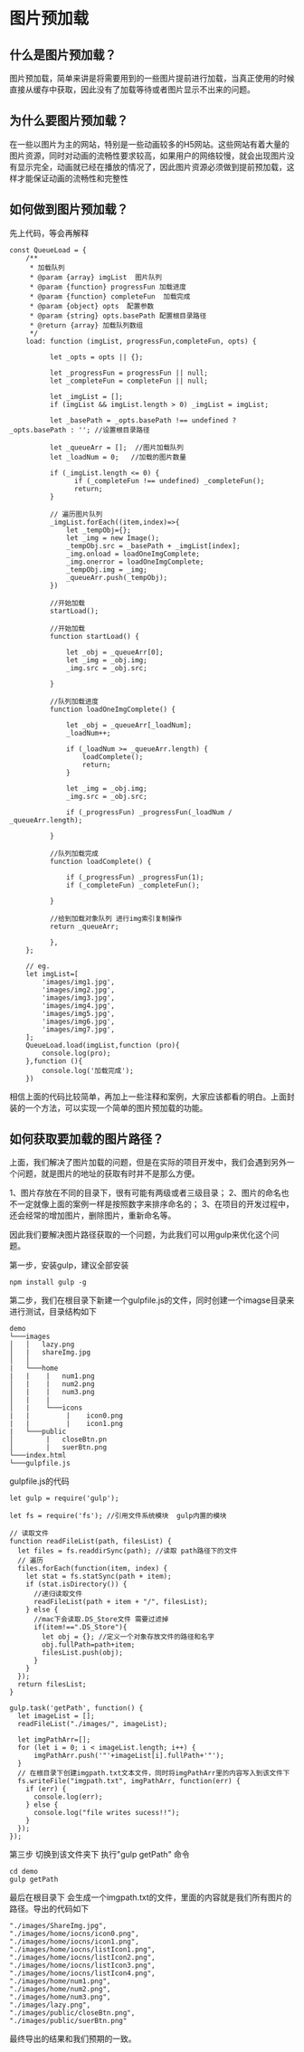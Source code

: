 
# 图片预加载

## 什么是图片预加载？

图片预加载，简单来讲是将需要用到的一些图片提前进行加载，当真正使用的时候直接从缓存中获取，因此没有了加载等待或者图片显示不出来的问题。

## 为什么要图片预加载？

在一些以图片为主的网站，特别是一些动画较多的H5网站。这些网站有着大量的图片资源，同时对动画的流畅性要求较高，如果用户的网络较慢，就会出现图片没有显示完全，动画就已经在播放的情况了，因此图片资源必须做到提前预加载，这样才能保证动画的流畅性和完整性

## 如何做到图片预加载？

先上代码，等会再解释

```
const QueueLoad = {
    /**
     * 加载队列
     * @param {array} imgList  图片队列
     * @param {function} progressFun 加载进度
     * @param {function} completeFun  加载完成
     * @param {object} opts  配置参数
     * @param {string} opts.basePath 配置根目录路径
     * @return {array} 加载队列数组
     */
    load: function (imgList, progressFun,completeFun, opts) {

          let _opts = opts || {};

          let _progressFun = progressFun || null;
          let _completeFun = completeFun || null;

          let _imgList = [];
          if (imgList && imgList.length > 0) _imgList = imgList;

          let _basePath = _opts.basePath !== undefined ? _opts.basePath : ''; //设置根目录路径

          let _queueArr = [];  //图片加载队列
          let _loadNum = 0;   //加载的图片数量

          if (_imgList.length <= 0) {
                if (_completeFun !== undefined) _completeFun();
                return;
          }

          // 遍历图片队列
          _imgList.forEach((item,index)=>{
              let _tempObj={};
              let _img = new Image();
              _tempObj.src = _basePath + _imgList[index];
              _img.onload = loadOneImgComplete;
              _img.onerror = loadOneImgComplete;
              _tempObj.img = _img;
              _queueArr.push(_tempObj);
          })

          //开始加载
          startLoad();

          //开始加载
          function startLoad() {

              let _obj = _queueArr[0];
              let _img = _obj.img;
              _img.src = _obj.src;

          }

          //队列加载进度
          function loadOneImgComplete() {

              let _obj = _queueArr[_loadNum];
              _loadNum++;

              if (_loadNum >= _queueArr.length) {
                  loadComplete();
                  return;
              }

              let _img = _obj.img;
              _img.src = _obj.src;

              if (_progressFun) _progressFun(_loadNum / _queueArr.length);

          }

          //队列加载完成
          function loadComplete() {

              if (_progressFun) _progressFun(1);
              if (_completeFun) _completeFun();

          }

          //给到加载对象队列 进行img索引复制操作
          return _queueArr;

          },
    };

    // eg.
    let imgList=[
        'images/img1.jpg',
        'images/img2.jpg',
        'images/img3.jpg',
        'images/img4.jpg',
        'images/img5.jpg',
        'images/img6.jpg',
        'images/img7.jpg',
    ];
    QueueLoad.load(imgList,function (pro){
        console.log(pro);
    },function (){
        console.log('加载完成');
    })

```
相信上面的代码比较简单，再加上一些注释和案例，大家应该都看的明白。上面封装的一个方法，可以实现一个简单的图片预加载的功能。

## 如何获取要加载的图片路径？

上面，我们解决了图片加载的问题，但是在实际的项目开发中，我们会遇到另外一个问题，就是图片的地址的获取有时并不是那么方便。

1、图片存放在不同的目录下，很有可能有两级或者三级目录；
2、图片的命名也不一定就像上面的案例一样是按照数字来排序命名的；
3、在项目的开发过程中，还会经常的增加图片，删除图片，重新命名等。

因此我们要解决图片路径获取的一个问题，为此我们可以用gulp来优化这个问题。

第一步，安装gulp，建议全部安装
```
npm install gulp -g
```
第二步，我们在根目录下新建一个gulpfile.js的文件，同时创建一个imagse目录来进行测试，目录结构如下
```
demo
└───images
│   │   lazy.png
│   |   shareImg.jpg
│   │
|   └───home
|   |    |   num1.png
│   |    |   num2.png
│   |    |   num3.png
│   |    |
│   |    └───icons
|   |         |    icon0.png
|   |         |    icon1.png
|   └───public
│        |   closeBtn.pn
│        |   suerBtn.png
└───index.html
└───gulpfile.js

```
gulpfile.js的代码
```
let gulp = require('gulp');

let fs = require('fs'); //引用文件系统模块  gulp内置的模块

// 读取文件
function readFileList(path, filesList) {
  let files = fs.readdirSync(path); //读取 path路径下的文件
  // 遍历
  files.forEach(function(item, index) {
    let stat = fs.statSync(path + item);
    if (stat.isDirectory()) {
      //递归读取文件
      readFileList(path + item + "/", filesList);
    } else {
      //mac下会读取.DS_Store文件 需要过滤掉
      if(item!==".DS_Store"){
        let obj = {}; //定义一个对象存放文件的路径和名字
        obj.fullPath=path+item;
        filesList.push(obj);
      }
    }
  });
  return filesList;
}

gulp.task('getPath', function() {
  let imageList = [];
  readFileList("./images/", imageList);

  let imgPathArr=[];
  for (let i = 0; i < imageList.length; i++) {
      imgPathArr.push('"'+imageList[i].fullPath+'"');
  }
  // 在根目录下创建imgpath.txt文本文件，同时将imgPathArr里的内容写入到该文件下
  fs.writeFile("imgpath.txt", imgPathArr, function(err) {
    if (err) {
      console.log(err);
    } else {
      console.log("file writes sucess!!");
    }
  });
});
```
第三步 切换到该文件夹下 执行"gulp getPath" 命令
```
cd demo
gulp getPath
```
最后在根目录下 会生成一个imgpath.txt的文件，里面的内容就是我们所有图片的路径。导出的代码如下
```
"./images/ShareImg.jpg",
"./images/home/iocns/icon0.png",
"./images/home/iocns/icon1.png",
"./images/home/iocns/listIcon1.png",
"./images/home/iocns/listIcon2.png",
"./images/home/iocns/listIcon3.png",
"./images/home/iocns/listIcon4.png",
"./images/home/num1.png",
"./images/home/num2.png",
"./images/home/num3.png",
"./images/lazy.png",
"./images/public/closeBtn.png",
"./images/public/suerBtn.png"
```
最终导出的结果和我们预期的一致。
